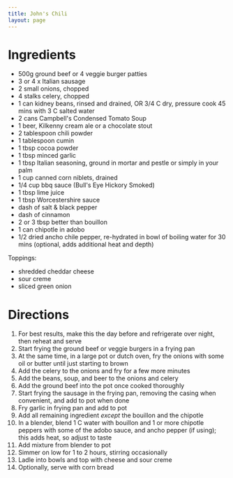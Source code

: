 ```yaml
---
title: John's Chili
layout: page
---
```


# Ingredients

* 500g ground beef or 4 veggie burger patties
* 3 or 4 x Italian sausage
* 2 small onions, chopped
* 4 stalks celery, chopped
* 1 can kidney beans, rinsed and drained, OR 3/4 C dry, pressure cook 45 mins with 3 C salted water
* 2 cans Campbell's Condensed Tomato Soup
* 1 beer, Kilkenny cream ale or a chocolate stout
* 2 tablespoon chili powder
* 1 tablespoon cumin
* 1 tbsp cocoa powder
* 1 tbsp minced garlic
* 1 tbsp Italian seasoning, ground in mortar and pestle or simply in your palm
* 1 cup canned corn niblets, drained
* 1/4 cup bbq sauce (Bull's Eye Hickory Smoked)
* 1 tbsp lime juice
* 1 tbsp Worcestershire sauce
* dash of salt & black pepper
* dash of cinnamon
* 2 or 3 tbsp better than bouillon
* 1 can chipotle in adobo
* 1/2 dried ancho chile pepper, re-hydrated in bowl of boiling water for 30 mins (optional, adds additional heat and depth)


Toppings:

* shredded cheddar cheese
* sour creme
* sliced green onion

# Directions

1. For best results, make this the day before and refrigerate over night, then reheat and serve
1. Start frying the ground beef or veggie burgers in a frying pan
1. At the same time, in a large pot or dutch oven, fry the onions with some oil or butter until just starting to brown
1. Add the celery to the onions and fry for a few more minutes
1. Add the beans, soup, and beer to the onions and celery
1. Add the ground beef into the pot once cooked thoroughly
1. Start frying the sausage in the frying pan, removing the casing when convenient, and add to pot when done
1. Fry garlic in frying pan and add to pot
1. Add all remaining ingredient *except* the bouillon and the chipotle
1. In a blender, blend 1 C water with bouillon and 1 or more chipotle peppers with some of the adobo sauce, and ancho pepper (if using); this adds heat, so adjust to taste
1. Add mixture from blender to pot
1. Simmer on low for 1 to 2 hours, stirring occasionally
1. Ladle into bowls and top with cheese and sour creme
1. Optionally, serve with corn bread
